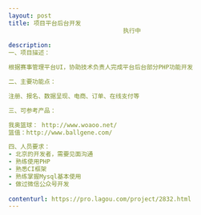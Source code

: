 ```yaml
---                
layout: post       
title: 项目平台后台开发
                                执行中
           
description: 
一、项目描述：

根据赛事管理平台UI，协助技术负责人完成平台后台部分PHP功能开发

二、主要功能点：

注册、报名、数据呈现、电商、订单、在线支付等

三、可参考产品：

我奥篮球： http://www.woaoo.net/
篮值：http://www.ballgene.com/

四、人员要求：
- 北京的开发者，需要见面沟通
- 熟练使用PHP
- 熟悉CI框架
- 熟练掌握Mysql基本使用
- 做过微信公众号开发
     
contenturl: https://pro.lagou.com/project/2832.html      
---                 
```


